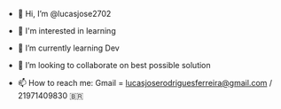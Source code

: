 - 👋 Hi, I’m @lucasjose2702
- 👀 I'm interested in learning
- 🌱 I’m currently learning Dev
- 💞️ I’m looking to collaborate on best possible solution

- 📫 How to reach me: Gmail = lucasjoserodriguesferreira@gmail.com / 21971409830 🇧🇷

<!---
lucasjose2702/lucasjose2702 is a ✨ special ✨ repository because its `README.md` (this file) appears on your GitHub profile.
You can click the Preview link to take a look at your changes.
--->
